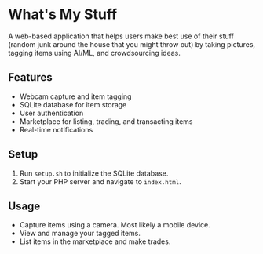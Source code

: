 # What's My Stuff

A web-based application that helps users make best use of their stuff (random junk around the house that you might throw out) by taking pictures, tagging items using AI/ML, and crowdsourcing ideas.

## Features

- Webcam capture and item tagging
- SQLite database for item storage
- User authentication
- Marketplace for listing, trading, and transacting items
- Real-time notifications

## Setup

1. Run `setup.sh` to initialize the SQLite database.
2. Start your PHP server and navigate to `index.html`.

## Usage

- Capture items using a camera. Most likely a mobile device.
- View and manage your tagged items.
- List items in the marketplace and make trades.
